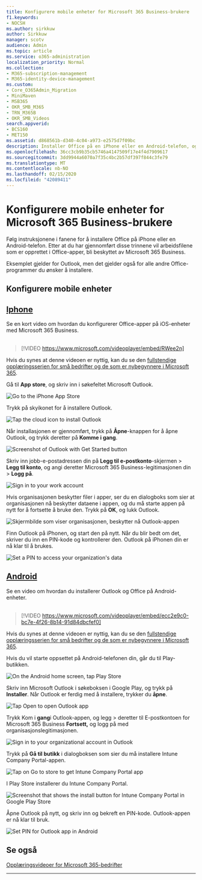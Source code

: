 ```yaml
---
title: Konfigurere mobile enheter for Microsoft 365 Business-brukere
f1.keywords:
- NOCSH
ms.author: sirkkuw
author: Sirkkuw
manager: scotv
audience: Admin
ms.topic: article
ms.service: o365-administration
localization_priority: Normal
ms.collection:
- M365-subscription-management
- M365-identity-device-management
ms.custom:
- Core_O365Admin_Migration
- MiniMaven
- MSB365
- OKR_SMB_M365
- TRN_M365B
- OKR_SMB_Videos
search.appverid:
- BCS160
- MET150
ms.assetid: d868561b-d340-4c04-a973-e2575d7f09bc
description: Installer Office på en iPhone eller en Android-telefon, og arbeidsfilene dine i Office-apper beskyttes av Microsoft 365 Business.
ms.openlocfilehash: 36cc3cb9b35cb5746a4147509f17e4f4d7909617
ms.sourcegitcommit: 3dd9944a6070a7f35c4bc2b57df397f844c3fe79
ms.translationtype: MT
ms.contentlocale: nb-NO
ms.lasthandoff: 02/15/2020
ms.locfileid: "42089411"
---
```

# <a name="set-up-mobile-devices-for-microsoft-365-business-users"></a>Konfigurere mobile enheter for Microsoft 365 Business-brukere

Følg instruksjonene i fanene for å installere Office på iPhone eller en Android-telefon. Etter at du har gjennomført disse trinnene vil arbeidsfilene som er opprettet i Office-apper, bli beskyttet av Microsoft 365 Business.

Eksemplet gjelder for Outlook, men det gjelder også for alle andre Office-programmer du ønsker å installere.
  
## <a name="set-up-mobile-devices"></a>Konfigurere mobile enheter

## <a name="iphonetabiphone"></a>[Iphone](#tab/iPhone)
  
Se en kort video om hvordan du konfigurerer Office-apper på iOS-enheter med Microsoft 365 Business.<br><br>

> [!VIDEO https://www.microsoft.com/videoplayer/embed/RWee2n] 

Hvis du synes at denne videoen er nyttig, kan du se den [fullstendige opplæringsserien for små bedrifter og de som er nybegynnere i Microsoft 365](https://support.office.com/article/6ab4bbcd-79cf-4000-a0bd-d42ce4d12816).

Gå til **App store**, og skriv inn i søkefeltet Microsoft Outlook.
  
![Go to the iPhone App Store](../media/886913de-76e5-4883-8ed0-4eb3ec06188f.png)
  
Trykk på skyikonet for å installere Outlook.
  
![Tap the cloud icon to install Outlook](../media/665e1620-948a-4ab8-b914-dca49530142c.png)
  
Når installasjonen er gjennomført, trykk på **Åpne**-knappen for å åpne Outlook, og trykk deretter på **Komme i gang**.
  
![Screenshot of Outlook with Get Started button](../media/005bedec-ae50-4d75-b3bb-e7cef9e2561c.png)
  
Skriv inn jobb-e-postadressen din på **Legg til e-postkonto**-skjermen \> **Legg til konto**, og angi deretter Microsoft 365 Business-legitimasjonen din \> **Logg på**.
  
![Sign in to your work account](../media/3cef1fb5-7bec-4d3d-8542-872b731ce19f.png)
  
Hvis organisasjonen beskytter filer i apper, ser du en dialogboks som sier at organisasjonen nå beskytter dataene i appen, og du må starte appen på nytt for å fortsette å bruke den. Trykk på **OK**, og lukk Outlook. 
  
![Skjermbilde som viser organisasjonen, beskytter nå Outlook-appen](../media/fb4c1c84-b1e9-42e1-8070-c13dcf79fb09.png)
  
Finn Outlook på iPhonen, og start den på nytt. Når du blir bedt om det, skriver du inn en PIN-kode og kontrollerer den. Outlook på iPhonen din er nå klar til å brukes.
  
![Set a PIN to access your organization's data](../media/64f2630b-3164-47a4-9dd6-ca0c29ed5fb3.png)
  
## <a name="androidtabandroid"></a>[Android](#tab/Android)
  
Se en video om hvordan du installerer Outlook og Office på Android-enheter.<br><br>

> [!VIDEO https://www.microsoft.com/videoplayer/embed/ecc2e9c0-bc7e-4f26-8b14-91d84dbcfef0] 

Hvis du synes at denne videoen er nyttig, kan du se den [fullstendige opplæringsserien for små bedrifter og de som er nybegynnere i Microsoft 365](https://support.office.com/article/6ab4bbcd-79cf-4000-a0bd-d42ce4d12816).

Hvis du vil starte oppsettet på Android-telefonen din, går du til Play-butikken.
  
![On the Android home screen, tap Play Store](../media/93df88e7-c778-40e1-b35e-868ca6e97f6c.png)
  
Skriv inn Microsoft Outlook i søkeboksen i Google Play, og trykk på **Installer**. Når Outlook er ferdig med å installere, trykker du **åpne**.
  
![Tap Open to open Outlook app](../media/8b4c5937-8875-4b5a-a5b6-b8c6c9cd6240.png)
  
Trykk Kom i **gang**i Outlook-appen, og legg \> deretter til E-postkontoen for Microsoft 365 Business **Fortsett,** og logg på med organisasjonslegitimasjonen.
  
![Sign in to your organizational account in Outlook](../media/18f67c66-4bab-4b99-94bd-080839312e29.png)
  
Trykk på **Gå til butikk** i dialogboksen som sier du må installere Intune Company Portal-appen.
  
![Tap on Go to store to get Intune Company Portal app](../media/a702d712-5622-45dd-a511-b1adaee63071.png)
  
I Play Store installerer du Intune Company Portal.
  
![Screenshot that shows the install button for Intune Company Portal in Google Play Store](../media/5e0408f2-3f37-44dd-80ed-13ca2ac6df0c.png)
  
Åpne Outlook på nytt, og skriv inn og bekreft en PIN-kode. Outlook-appen er nå klar til bruk.
  
![Set  PIN for Outlook app in Android](../media/edb91afb-f1ed-451a-bc6b-8ccba664e055.png)

## <a name="see-also"></a>Se også

[Opplæringsvideoer for Microsoft 365-bedrifter](https://support.office.com/article/6ab4bbcd-79cf-4000-a0bd-d42ce4d12816)

---
